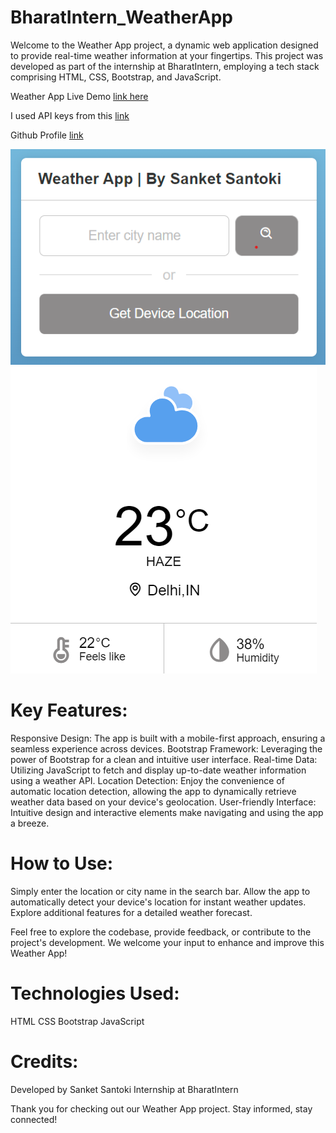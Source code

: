 # BharatIntern_WeatherApp
Welcome to the Weather App project, a dynamic web application designed to provide real-time weather information at your fingertips. This project was developed as part of the internship at BharatIntern, employing a tech stack comprising HTML, CSS, Bootstrap, and JavaScript.

Weather App Live Demo [link here](https://sanket-santoki.github.io/BharatIntern_WeatherApp/)

I used API keys from this [link](https://openweathermap.org/)

Github Profile [link](https://github.com/sanket-santoki/)

![app](assets/weatherApp1.png) 
![app](assets/weatherApp2.png)

# Key Features:
Responsive Design: The app is built with a mobile-first approach, ensuring a seamless experience across devices.
Bootstrap Framework: Leveraging the power of Bootstrap for a clean and intuitive user interface.
Real-time Data: Utilizing JavaScript to fetch and display up-to-date weather information using a weather API.
Location Detection: Enjoy the convenience of automatic location detection, allowing the app to dynamically retrieve weather data based on your device's geolocation.
User-friendly Interface: Intuitive design and interactive elements make navigating and using the app a breeze.

# How to Use:
Simply enter the location or city name in the search bar.
Allow the app to automatically detect your device's location for instant weather updates.
Explore additional features for a detailed weather forecast.

Feel free to explore the codebase, provide feedback, or contribute to the project's development. We welcome your input to enhance and improve this Weather App!

# Technologies Used:
HTML
CSS
Bootstrap
JavaScript

# Credits:
Developed by Sanket Santoki
Internship at BharatIntern

Thank you for checking out our Weather App project. Stay informed, stay connected!
